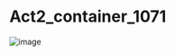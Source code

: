 # Act2_container_1071

![image](https://github.com/user-attachments/assets/e239c149-7fec-46e1-8cc9-bf6271a7bb75)
